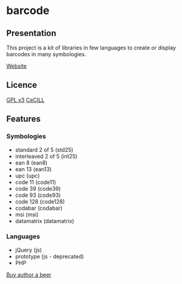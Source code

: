 barcode
=======

Presentation
------------

This project is a kit of libraries in few languages to create or display barcodes in many symbologies.

[Website](http://barcode-coder.com)

Licence
-------
[GPL v3](http://www.gnu.org/licenses/gpl.html)
[CeCILL](http://www.cecill.info/licences/Licence_CeCILL_V2-fr.html)

Features
--------

### Symbologies
 - standard 2 of 5 (std25)
 - interleaved 2 of 5 (int25)
 - ean 8 (ean8)
 - ean 13 (ean13)
 - upc (upc)
 - code 11 (code11)
 - code 39 (code39)
 - code 93 (code93)
 - code 128 (code128)
 - codabar (codabar)
 - msi (msi)
 - datamatrix (datamatrix)
  
### Languages
- jQuery (js)
- prototype (js - deprecated)
- PHP


[Buy author a beer](https://www.paypal.com/cgi-bin/webscr?cmd=_s-xclick&hosted_button_id=WCUX27CFV79S2)
